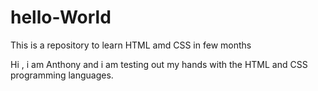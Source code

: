 # hello-World
This is a repository to learn HTML amd CSS in few months

Hi , i am Anthony and i am testing out my hands with the HTML and CSS programming languages.
